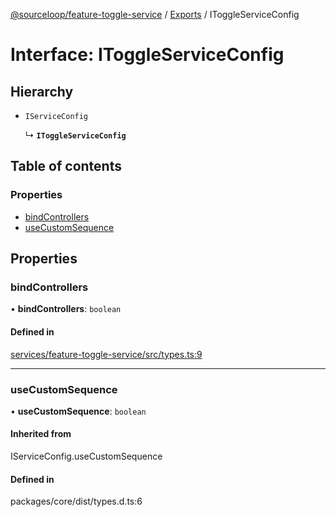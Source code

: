 [@sourceloop/feature-toggle-service](../README.md) / [Exports](../modules.md) / IToggleServiceConfig

# Interface: IToggleServiceConfig

## Hierarchy

- `IServiceConfig`

  ↳ **`IToggleServiceConfig`**

## Table of contents

### Properties

- [bindControllers](IToggleServiceConfig.md#bindcontrollers)
- [useCustomSequence](IToggleServiceConfig.md#usecustomsequence)

## Properties

### bindControllers

• **bindControllers**: `boolean`

#### Defined in

[services/feature-toggle-service/src/types.ts:9](https://github.com/sourcefuse/loopback4-microservice-catalog/blob/53060ad88/services/feature-toggle-service/src/types.ts#L9)

___

### useCustomSequence

• **useCustomSequence**: `boolean`

#### Inherited from

IServiceConfig.useCustomSequence

#### Defined in

packages/core/dist/types.d.ts:6
